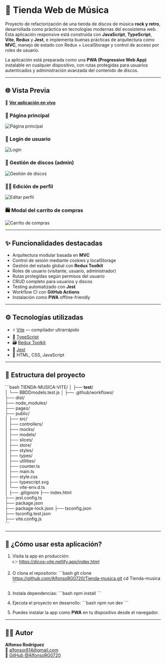 # 🛒 Tienda Web de Música

Proyecto de refactorización de una tienda de discos de música **rock y retro**, desarrollada como práctica en tecnologías modernas del ecosistema web. Esta aplicación responsive está construida con **JavaScript**, **TypeScript**, **Vite**, **Redux** y **Jest**, e implementa buenas prácticas de arquitectura como **MVC**, manejo de estado con Redux + LocalStorage y control de acceso por roles de usuario.

La aplicación está preparada como una **PWA (Progressive Web App)** instalable en cualquier dispositivo, con rutas protegidas para usuarios autenticados y administración avanzada del contenido de discos.

---

## 🌐 Vista Previa

🔗 [**Ver aplicación en vivo**](https://dicos-vite.netlify.app/index.html)

### 🧾 Página principal
![Página principal](./assets/Captura%20de%20pantalla%204.jpg)

### 🔐 Login de usuario
![Login](./assets/Captura%20de%20pantalla%205.jpg)

### 🎸 Gestión de discos (admin)
![Gestión de discos](./assets/Captura%20de%20pantalla%206.jpg)

### 🧑‍💼 Edición de perfil
![Editar perfil](./assets/Captura%20de%20pantalla%207.jpg)

### 🛍️ Modal del carrito de compras
![Carrito de compras](./assets/Captura%20de%20pantalla%208.jpg)

---

## ✨ Funcionalidades destacadas

- Arquitectura modular basada en **MVC**
- Control de sesión mediante cookies y localStorage
- Gestión del estado global con **Redux Toolkit**
- Roles de usuario (visitante, usuario, administrador)
- Rutas protegidas según permisos del usuario
- CRUD completo para usuarios y discos
- Testing automatizado con **Jest**
- Workflow CI con **GitHub Actions**
- Instalación como **PWA** offline-friendly

---

## ⚙️ Tecnologías utilizadas

- ⚡ [Vite](https://vitejs.dev/) — compilador ultrarrápido
- 🧠 [TypeScript](https://www.typescriptlang.org/)
- 🗃️ [Redux Toolkit](https://redux-toolkit.js.org/)
- 🧪 [Jest](https://jestjs.io/)
- 🧱 HTML, CSS, JavaScript

---

## 📁 Estructura del proyecto

\`\`\`bash
TIENDA-MUSICA-VITE/
│
├── __test__/                      
│   └── BBDDmodels.test.js
│
├── .github/workflows/            
├── dist/                         
├── node_modules/                 
├── pages/                        
├── public/                       
│
├── src/                          
│   ├── controllers/             
│   ├── mocks/                    
│   ├── models/                   
│   ├── slices/                   
│   ├── store/                    
│   ├── styles/                   
│   ├── types/                    
│   ├── utilities/                
│   ├── counter.ts                
│   ├── main.ts                   
│   ├── style.css                 
│   ├── typescript.svg            
│   └── vite-env.d.ts             
│
├── .gitignore
├── index.html                    
├── jest.config.ts                
├── package.json                  
├── package-lock.json
├── tsconfig.json                 
├── tsconfig.test.json            
├── vite.config.js                
\`\`\`

---

## 🚀 ¿Cómo usar esta aplicación?

1. Visita la app en producción:  
   👉 https://dicos-vite.netlify.app/index.html

2. O clona el repositorio:
   \`\`\`bash
   git clone https://github.com/AlfonsoRG0720/Tienda-musica.git
   cd Tienda-musica
   \`\`\`

3. Instala dependencias:
   \`\`\`bash
   npm install
   \`\`\`

4. Ejecuta el proyecto en desarrollo:
   \`\`\`bash
   npm run dev
   \`\`\`

5. Puedes instalar la app como **PWA** en tu dispositivo desde el navegador.

---

## 👨‍💻 Autor

**Alfonso Rodríguez**  
📧 alfonsor814@gmail.com  
🔗 [GitHub @AlfonsoRG0720](https://github.com/AlfonsoRG0720)
